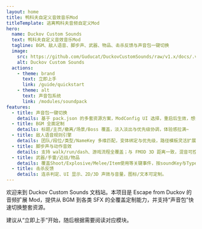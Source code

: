 ```yaml
---
layout: home
title: 鸭科夫自定义音效音乐Mod
titleTemplate: 逃离鸭科夫音频自定义Mod
hero:
  name: Duckov Custom Sounds
  text: 鸭科夫自定义音效音乐Mod
  tagline: BGM、敌人语音、脚步声、武器、物品、击杀反馈与声音包一键切换
  image:
    src: https://github.com/Guducat/DuckovCustomSounds/raw/v1.x/docs/.vitepress/public/DuckovCustomSounds.png
    alt: Duckov Custom Sounds
  actions:
    - theme: brand
      text: 立即上手
      link: /guide/quickstart
    - theme: alt
      text: 声音包系统
      link: /modules/soundpack
features:
  - title: 声音包一键切换
    details: 基于 pack.json 的多套资源方案，ModConfig UI 选择，重启后生效，想换就换无负担！
  - title: BGM 全面定制
    details: 标题/主页/撤离/场景/Boss 覆盖，淡入淡出与优先级协调，体验感拉满~
  - title: 敌人语音规则引擎
    details: 团队/段位/类型/NameKey 多维匹配，变体绑定与优先级，路径模板灵活扩展。
  - title: 脚步声与动作音效
    details: 支持 walk/run/dash、游戏流程全覆盖；与 FMOD 3D 距离一致，混音可控。
  - title: 武器/手雷/近战/物品
    details: 覆盖Shoot/Explosive/Melee/Item使用等关键事件，按soundKey与TypeID匹配，MOD也能适配！
  - title: 击杀反馈
    details: 连杀判定、UI 显示、2D/3D 声效与音量，图标/文本可定制。
---
```


<script setup>
const chartOption = {
  tooltip: { trigger: 'axis' },
  grid: { left: 60, right: 20, top: 20, bottom: 40 },
  xAxis: { type: 'category', data: ['Title','Home','Scene','Boss','Extraction','Voices','Footsteps','Guns','Melee','Grenade','Items'] },
  yAxis: { type: 'value', max: 5 },
  series: [{
    name: '默认支持格式数量',
    type: 'bar',
    data: [1,1,4,4,2,2,2,4,4,4,4],
    itemStyle: { color: '#0ea5e9', borderRadius: [4,4,0,0] }
  }]
}
</script>

<ClientOnly>
  <!-- 使用 B 站视频：替换为你的 bvid/aid/cid 即可 -->
  <VideoEmbed provider="bilibili" id="BV11FsszdEMc" cid="33368441073" aid="115431255837354" title="效果展示" />
</ClientOnly>

<ClientOnly>
  <!-- 使用 ECharts（CDN 动态加载）作为外部图表库 -->
  <EChart :option="chartOption" :height="320" />
</ClientOnly>

欢迎来到 Duckov Custom Sounds 文档站。本项目是 Escape from Duckov 的音频扩展 Mod，提供从 BGM 到各类 SFX 的全覆盖定制能力，并支持“声音包”快速切换整套资源。

建议从“立即上手”开始，随后根据需要阅读对应模块。
